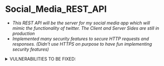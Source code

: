 # Social_Media_REST_API

* *This REST API will be the server for my social media app which will mimic the functionality of twitter. The Client and Server Sides are still in production*
* *Implemented many security features to secure HTTP requests and responses. (Didn't use HTTPS on purpose to have fun implementing security features)*

<details>      
    <summary> VULNERABILITIES TO BE FIXED:   </summary> 
     * JWT is created using concatenated user data that is AES encrypted + `USER_SECRET_KEY` and `ADMIN_SECRET_KEY`. JWT shouldnt be made using meaningful info, will add a salt
    
     * Attacker can make requests by using the encrypted **app-auth** header and encrrypted JWT. They wont need to decrypt it. So need to chnage `APP_AUTH_KEY` after every response.
    </details>

<br/>


![Login & Register Page Demo](login_register_demo.gif)
<div style="text-align:center;   font-style: italic;">
  Login & Registration Demo: Still in Development
</div>

# 📌 TECHNOLOGIES USED:
* The REST API Server is built using **Node**, **Express**, and **Mongoose**
* The Client side is still in production and is being built with **React**
* **bcrypt** - used to store hashed passwords and user JWT secret keys into the database
* **crypto-js** - used to encrpt and decrypt username, email, password, and JWT between requests and responses between client and server
* **JWT** - used to authenticate a user
* **Joi** - used to validate cLient requests


# 📋 APPLICATION OVERVIEW:
* The login and register process is explained in the **APP SECURITY** section.
* All server routes are protected. To make any requests to the server, the app will need to supply the valid encrypted access key in the **auth-app** header. This is the `APP_AUTH_KEY`. 
* To access the user or admin private routes, the client must supply the valid encrypted JWT token in the **auth-token** header. The JWT is unique for every user. JWT expire after one hour. 
* Users can make a posts, edit their own posts, delete a post, see all of their posts, and like other user's posts. User feed is currently in production.
* Admin can see all user's posts, see only a specific user's posts, and delete one or many posts by id. 

 

# 🏠 RUN SERVER LOCALLY:
1) Rename ***.env.example*** to ***.env***. Can modify all eight variables but must change the **DB_CONNECT** variable so that you can connect to your Mongo Database: 
    <details>      
      <summary> Description of the variables </summary>

      * `DB_CONNECT`  - Store your MongoDB Connection URL
      * `ADMIN_EMAIL` - This is the email address of the admin account.
      * `APP_AUTH_KEY` - Need this key to give the client permission to talk to the server. This is to stop unauthorized apps to attack the server with new user registrations and ultimately overload the database.
      * `ADMIN_SECRET_KEY` - This will be used to make the admin's JWT
      * `USER_SECRET_KEY`  - This will be used to make the user's JWT
      * `SERVER_ENCRYPTION_KEY`   - This key will help the client decrypt the JWT token that is sent from the server durign login.
      * `CLIENT_ENCRYPTION_KEY`   - This key will help the server decrypt the password and the JWT token that is sent from the client during registration and login.
      * `SALT_NUM = 10`    - Can keep this as is. This is the salt number to hash the password and the JWT User Secret Key to store in the database. Can change this number every year to change the hashing algorithm of these fields.

    </details>
   
2) `npm install` on the ***CLIENT_REACT*** and ***SERVER*** directories
3) `npm start` on the ***CLIENT_REACT*** and ***SERVER*** directories to run the client and server 


# 🛡️ APP SECURITY:
  * All data in requests and responses are AES encrypted.
  * Encrption keys in **.env** are concatenations of several randomly generated hashes. 
  * To interact with REST API, client will need to send the correct AES encrypted `APP_AUTH_KEY` in the **auth-app** header. (In Process: `APP_AUTH_KEY` will change with every request to guard againt further man-in-the-middle attacks). 
  * During registration and login phase, all user inputs are validated using **Joi**.
  * During registration, passwords are hashed and stored in the database. 
  * After successful login, the server creates an unique JWT, encrypts it using AES, and sends it to the client through the **auth-token** header. If an attacker retrieves this token, they will need the correct **auth-app** header to make a successful request. 
  * JWT expires every hour.
  * Admin and user JWT are created differently. User JWT is created by hashing a unique user string. The unique user string is the user's stored data (objectId, username, name, hashed password, email) AES encrypted by the `USER_ENCRYPTION_KEY`. Admin JWT uses the same process but uses both the `USER_ENCRYPTION_KEY` and the `ADMIN_ENCRYPTION_KEY`. (IN PROCESS: adding a salt so user string)
  * To access private user routes, client need to send the correct encrypted JWT through the **auth-token** header to the server. 

  
### 🔑 REGISTRATION SECURITY
* **Client:** 
  * The username, email address, and password are encrypted (with AES) using the `CLIENT_ENCRYPTION_KEY` and is sent to the REST API Server over http. 
* **Server:** 
  * The username, email address, and password are decrypted using the `CLIENT_ENCRYPTION_KEY`. Only the password is hashed using **bcrypt** and all are stored in the database
  * The request is validated using **Joi**

### 🔒 LOGIN SECURITY
* **Client**
  * The username, email address, and password are encrypted (with AES) with the `CLIENT_ENCRYPTION_KEY` and is sent to the REST API Server over http. 
* **Server**
  * The username, email address, and password are decrypted using the `CLIENT_ENCRYPTION_KEY`.
  * User is verified by using **bcrypt** to calculate a hash of the decrypted password and comparing it to the hashed password that is stored in the database. 
  * **Unique JWT Token Creation Process for Users:**
    * *JSON Web Tokens (JWT)* need a secret key to create a JWT token hash. We need a unique JWT secret key for each user to that an user can't access another user's routes.
    * A unique JWT User Secret Key hash is created by encrypting (with AES) the string resulted from concatenating different fields of the user's profile data that is stored in the database (such as the username, email, hashed password,and ObjectID) using the `USER_SECRET_KEY`.
    * This creates a unique key for each user. This ensures that each user has a unique secret key and therefore a unique JWT
    * We need to store this JWT User Secret Key so that we can validate a JWT. The JWT User Secret Key is hashed with *bcrypt* and is then stored in database.
    * The JWT is created using the concatenation of all the user's profile data and the JWT User Secret Key.
    * The JWT token lasts for one hour.
  * **JWT Token Creation Process for Admin:**
    * The JWT is created using the concatenation of all the user's profile data, the JWT User Secret Key, and `ADMIN_SECRET_KEY`
* **Sending Encrypted JWT Tokens**
  * The JWT token is encrypted (with AES) with the `CLIENT_ENCRYPTION_KEY` if sending from client to the server, and the `SERVER_ENCRYPTION_KEY` if sending from server to the client.
  * In the server, the JWT token is encrypted (with AES) using the `SERVER_ENCRYPTION_KEY` and is stored in the 'auth-token' header and is sent to the client. When verifying a user, can decrypt the jwt token that the client sent in the header by decrypting it using the `CLIENT_ENCRYPTION_KEY`. 
  * When the client makes a request to access a private route, it needs to decrypted the token stored in the header using the `SERVER_ENCRYPTION_KEY` and send it to the server by encrypting it using the `CLIENT_ENCRYPTION_KEY`. This way, the token is encrypted (with AES) both ways.

# 📐 USABILITY (CLIENT REQUESTS) - NOT DOCUMENTED YET:
* **Client Headers:** Send encrypted authentication code to server through the header
  * To make any requests to the server, the application needs to have the valid access key. 
  * Header **'auth-app'** = encrypt (with AES) the `APP_AUTH_KEY` with the `CLIENT_ENCRYPTION_KEY`. This lets you access the login and registration routes.
  * Header **'auth-token'** = encrypt (with AES) the token recieved from the server during login with the `CLIENT_ENCRYPTION_KEY`. This lets you access user routes.
  * Header **'Content-Type'** = `application/json`
  
  
  


